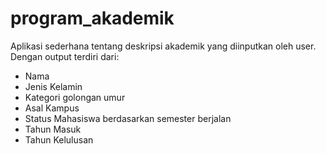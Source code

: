 # program_akademik
Aplikasi sederhana tentang deskripsi akademik yang diinputkan oleh user. Dengan output terdiri dari:
- Nama
- Jenis Kelamin
- Kategori golongan umur
- Asal Kampus
- Status Mahasiswa berdasarkan semester berjalan
- Tahun Masuk
- Tahun Kelulusan
